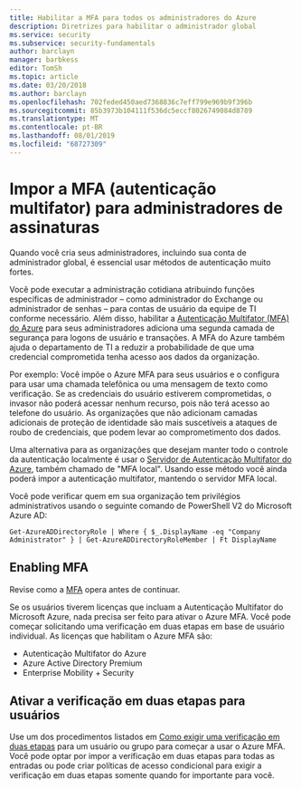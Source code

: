 ```yaml
---
title: Habilitar a MFA para todos os administradores do Azure
description: Diretrizes para habilitar o administrador global
ms.service: security
ms.subservice: security-fundamentals
author: barclayn
manager: barbkess
editor: TomSh
ms.topic: article
ms.date: 03/20/2018
ms.author: barclayn
ms.openlocfilehash: 702feded450aed7368836c7eff799e969b9f396b
ms.sourcegitcommit: 85b3973b104111f536dc5eccf8026749084d8789
ms.translationtype: MT
ms.contentlocale: pt-BR
ms.lasthandoff: 08/01/2019
ms.locfileid: "68727309"
---
```

# <a name="enforce-multi-factor-authentication-mfa-for-subscription-administrators"></a>Impor a MFA (autenticação multifator) para administradores de assinaturas

Quando você cria seus administradores, incluindo sua conta de administrador global, é essencial usar métodos de autenticação muito fortes.

Você pode executar a administração cotidiana atribuindo funções específicas de administrador – como administrador do Exchange ou administrador de senhas – para contas de usuário da equipe de TI conforme necessário.
Além disso, habilitar a [Autenticação Multifator (MFA) do Azure](https://docs.microsoft.com/azure/multi-factor-authentication/multi-factor-authentication) para seus administradores adiciona uma segunda camada de segurança para logons de usuário e transações. A MFA do Azure também ajuda o departamento de TI a reduzir a probabilidade de que uma credencial comprometida tenha acesso aos dados da organização.

Por exemplo:  Você impõe o Azure MFA para seus usuários e o configura para usar uma chamada telefônica ou uma mensagem de texto como verificação. Se as credenciais do usuário estiverem comprometidas, o invasor não poderá acessar nenhum recurso, pois não terá acesso ao telefone do usuário. As organizações que não adicionam camadas adicionais de proteção de identidade são mais suscetíveis a ataques de roubo de credenciais, que podem levar ao comprometimento dos dados.

Uma alternativa para as organizações que desejam manter todo o controle da autenticação localmente é usar o [Servidor de Autenticação Multifator do Azure](https://docs.microsoft.com/azure/multi-factor-authentication/multi-factor-authentication-get-started-server), também chamado de "MFA local". Usando esse método você ainda poderá impor a autenticação multifator, mantendo o servidor MFA local.

Você pode verificar quem em sua organização tem privilégios administrativos usando o seguinte comando de PowerShell V2 do Microsoft Azure AD:

```azurepowershell-interactive
Get-AzureADDirectoryRole | Where { $_.DisplayName -eq "Company Administrator" } | Get-AzureADDirectoryRoleMember | Ft DisplayName
```

## <a name="enabling-mfa"></a>Enabling MFA

Revise como a [MFA](https://docs.microsoft.com/azure/multi-factor-authentication/multi-factor-authentication-whats-next) opera antes de continuar.

Se os usuários tiverem licenças que incluam a Autenticação Multifator do Microsoft Azure, nada precisa ser feito para ativar o Azure MFA. Você pode começar solicitando uma verificação em duas etapas em base de usuário individual. As licenças que habilitam o Azure MFA são:

- Autenticação Multifator do Azure
- Azure Active Directory Premium
- Enterprise Mobility + Security

## <a name="turn-on-two-step-verification-for-users"></a>Ativar a verificação em duas etapas para usuários

Use um dos procedimentos listados em [Como exigir uma verificação em duas etapas](https://docs.microsoft.com/azure/multi-factor-authentication/multi-factor-authentication-get-started-user-states) para um usuário ou grupo para começar a usar o Azure MFA. Você pode optar por impor a verificação em duas etapas para todas as entradas ou pode criar políticas de acesso condicional para exigir a verificação em duas etapas somente quando for importante para você.

